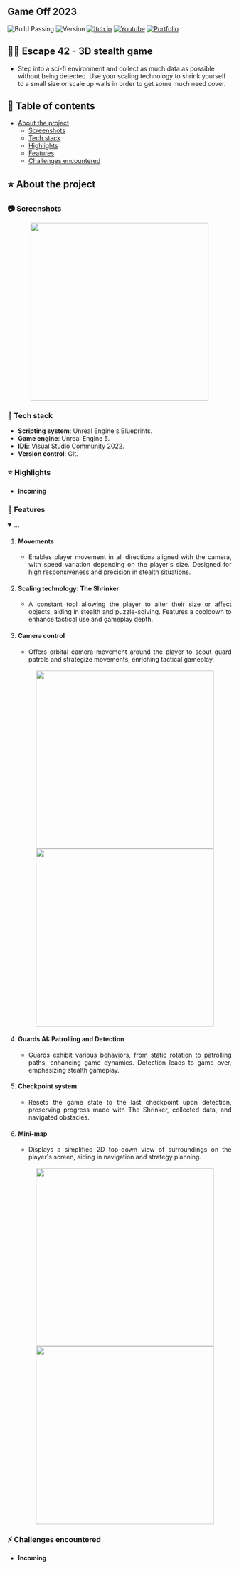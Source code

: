 ## Game Off 2023
![Build Passing](https://img.shields.io/badge/build-passing-brightgreen)
![Version](https://img.shields.io/badge/version-1.0.0-blue)
[![Itch.io](https://img.shields.io/badge/download-itch.io-%23e3326d)](https://itaruf.itch.io/escape-42)
[![Youtube](https://img.shields.io/badge/demo-youtube-%23db1818)](https://www.youtube.com/watch?v=Dg0uxkAEra8)
[![Portfolio](https://img.shields.io/badge/details-personal%20website-%235203fc)](https://itaruf.github.io/projects.html)

## 👨‍💻 Escape 42 - 3D stealth game 
- Step into a sci-fi environment and collect as much data as possible without being detected. Use your scaling technology to shrink yourself to a small size or scale up walls in order to get some much need cover.

<!-- Table of Contents -->
## :notebook_with_decorative_cover: Table of contents
- [About the project](#star-about-the-project)
  * [Screenshots](#camera-screenshots)
  * [Tech stack](#space_invader-tech-stack)
  * [Highlights](#star-highlights)
  * [Features](#dart-features)
  * [Challenges encountered](#zap-challenges-encountered)

<!-- About the Project -->
## :star: About the project

 <!-- Screenshots -->
### :camera: Screenshots

<div align="center"> 
  <img width="400px" src="https://media.giphy.com/media/v1.Y2lkPTc5MGI3NjExZzhhODB1MjllZDk2OGtrYmp0Y3pvMGkyZ3RyaXJ4czN6bTQwbnpoNCZlcD12MV9pbnRlcm5hbF9naWZfYnlfaWQmY3Q9Zw/cHeLEEZk2N1wcyxCYm/giphy-downsized-large.gif">
</div>

<!-- TechStack -->
### :space_invader: Tech stack

  - **Scripting system**: Unreal Engine's Blueprints.
  - **Game engine**: Unreal Engine 5.
  - **IDE**: Visual Studio Community 2022.
  - **Version control**: Git.

### :star: Highlights 
- **Incoming**

### :dart: Features
<details id="projectDescription" open>
  <summary id="summaryText">...</summary>
  
<ol style="text-align: justify;">
  <li><h4>Movements</h4>
  <ul>
    <li>
      Enables player movement in all directions aligned with the camera, with speed variation depending on the player's size. Designed for high responsiveness and precision in stealth situations.
    </li>
  </ul>
  </li>
  
  <li><h4>Scaling technology: The Shrinker</h4>
  <ul>
    <li>
      A constant tool allowing the player to alter their size or affect objects, aiding in stealth and puzzle-solving. Features a cooldown to enhance tactical use and gameplay depth.
    </li>
  </ul>
  </li>
      
  <li><h4>Camera control</h4>
  <ul>
    <li>
      Offers orbital camera movement around the player to scout guard patrols and strategize movements, enriching tactical gameplay.
    </li>
  </ul>

  <br>
  <div align="center"> 
      <img src="https://media.giphy.com/media/v1.Y2lkPTc5MGI3NjExODUydTE5b2U1NXcyNm9vYTJpNG51Z3VmbTloc29mNWU1eDlpZ2tmNCZlcD12MV9pbnRlcm5hbF9naWZfYnlfaWQmY3Q9Zw/zi1g4INkmurc69CpWP/giphy-downsized-large.gif" style="display: block; margin: auto;" width="400" />
      <img src="https://media.giphy.com/media/v1.Y2lkPTc5MGI3NjExZjV2Y3BodG5zaXdjcWZiejExZDM1MnUwbGlrdzRlcWF6NWp2OThsZSZlcD12MV9pbnRlcm5hbF9naWZfYnlfaWQmY3Q9Zw/cHeLEEZk2N1wcyxCYm/giphy-downsized-large.gif" style="display: block; margin: auto;" width="400" />
  </div>
    
  </li>
      
  <li><h4>Guards AI: Patrolling and Detection</h4>
  <ul>
    <li>
      Guards exhibit various behaviors, from static rotation to patrolling paths, enhancing game dynamics. Detection leads to game over, emphasizing stealth gameplay.
    </li>
  </ul>
  </li>
      
  <li><h4>Checkpoint system</h4>
  <ul>
    <li>
      Resets the game state to the last checkpoint upon detection, preserving progress made with The Shrinker, collected data, and navigated obstacles.
    </li>
  </ul>
  </li>
      
  <li><h4>Mini-map</h4>
  <ul>
    <li>
      Displays a simplified 2D top-down view of surroundings on the player's screen, aiding in navigation and strategy planning.
    </li>
  </ul>

  <br>
  <div align="center"> 
      <img src="https://media.giphy.com/media/v1.Y2lkPTc5MGI3NjExZjV2Y3BodG5zaXdjcWZiejExZDM1MnUwbGlrdzRlcWF6NWp2OThsZSZlcD12MV9pbnRlcm5hbF9naWZfYnlfaWQmY3Q9Zw/cHeLEEZk2N1wcyxCYm/giphy-downsized-large.gif" style="display: block; margin: auto;" width="400" />
      <img src="https://media.giphy.com/media/v1.Y2lkPTc5MGI3NjExMzNsdHJ2Z2VkZ2Z4anZ4MWVyYzB5c2lqbGh0YXV3MDRkYWJ5Z3J0aiZlcD12MV9pbnRlcm5hbF9naWZfYnlfaWQmY3Q9Zw/DIy8ynTXIQH9yxwWHx/giphy-downsized-large.gif" style="display: block; margin: auto;" width="400" />
  </div>
  
</ol>

</details>

### :zap: Challenges encountered 
- **Incoming**
